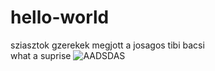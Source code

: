 # hello-world
sziasztok gzerekek megjott a josagos tibi bacsi  
what a suprise
![AADSDAS](http://blogs-images.forbes.com/insertcoin/files/2016/04/zelda-art2-1200x893.jpg)
